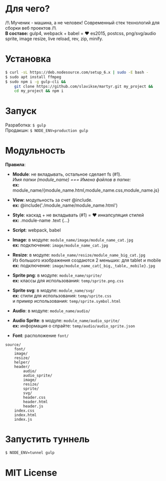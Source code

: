 # Для чего?  
/!\ Мученик - машина, а не человек! Современный стек технологий для сборки веб проектов /!\    
**В составе:**
gulp4, webpack + babel = ❤ es2015, postcss, png/svg/audio sprite, image resize, live reload, rev, zip, minify.

# Установка
```sh
$ curl -sL https://deb.nodesource.com/setup_6.x | sudo -E bash -
$ sudo apt install ffmpeg
$ sudo npm i -g gulp-cli &&
    git clone https://github.com/slavikse/martyr.git my_project &&
    cd my_project && npm i
```
# Запуск
Разработка: ```$ gulp```   
Продакшн: ```$ NODE_ENV=production gulp```

# Модульность
**Правила**:   
* **Module**: не вкладывать, остальное сделает fs (#1).   
  *Имя папки (module_name) === Имена файлов в папке:*   
  **ex:** module_name/{module_name.html,module_name.css,module_name.js}

* **View**: модульность за счет @include.   
  **ex:** @include('./module_name/module_name.html')   

* **Style**: каскад + не вкладывать (#1) = ❤ инкапсуляция стилей   
  **ex:** .module-name .text {...}   

* **Script**: webpack, babel   

* **Image**: в модуле: ```module_name/image/module_name_cat.jpg```  
  **ex:** подключение: ```image/module_name_cat.jpg```
  
* **Resize**: в модуле: ```module_name/resize/module_name_big_cat.jpg```   
  Из большого изображения создаются 2 меньших: для tablet и mobile    
  **ex:** подключение: ```image/module_name_cat{_big,_table,_mobile}.jpg```
  
* **Sprite png**: в модуле: ```module_name/sprite/```   
  **ex:** классы для использования: ```temp/sprite.png.css```

* **Sprite svg**: в модуле: ```module_name/svg/```   
  **ex:** стили для использования: ```temp/sprite.css```   
    и пример использования: ```temp/sprite.symbol.html```

* **Audio**: в модуле: ```module_name/audio/```

* **Audio Sprite**: в модуле: ```module_name/audio_sprite/```   
  **ex:** информация о спрайте: ```temp/audio/audio_sprite.json```

* **Font**: расположение ```font/```   

```
source/
    font/
    image/
    resize/
    helper/
    header/
        audio/
        audio_sprite/
        image/
        resize/
        sprite/
        svg/
        header.css
        header.html
        header.js
    index.css
    index.html
    index.js
```
# Запустить туннель
```sh
$ NODE_ENV=tunnel gulp
```
# MIT License
